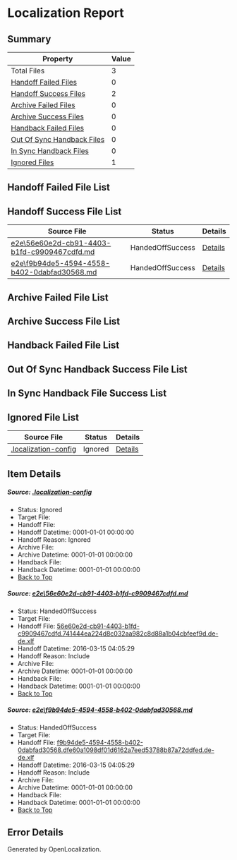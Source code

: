 # <a name='report-top'></a> Localization Report

## Summary
 Property | Value 
 -------- | ----- 
 Total Files | 3
[ Handoff Failed Files ](#handoff-failed-list)| 0
[ Handoff Success Files ](#handoff-success-list)| 2
[ Archive Failed Files ](#archive-failed-list)| 0
[ Archive Success Files ](#archive-success-list)| 0
[ Handback Failed Files ](#handback-failed-list)| 0
[ Out Of Sync Handback Files ](#outofsync-handback-success-list)| 0
[ In Sync Handback Files ](#insync-handback-success-list)| 0
[ Ignored Files ](#ignored-list)| 1

## <a name='handoff-failed-list'></a> Handoff Failed File List

## <a name='handoff-success-list'></a> Handoff Success File List
 Source File | Status | Details 
 ----------- | ------ | ------- 
 [e2e\56e60e2d-cb91-4403-b1fd-c9909467cdfd.md](https://github.com/OpenLocalizationTest/oltest/blob/e281c059f4aff6d4565608e3f88c8c32affc465a/e2e/56e60e2d-cb91-4403-b1fd-c9909467cdfd.md) | HandedOffSuccess | [Details](#85efed5dcf8feb21d4b79fa216217d6d2071aa8d1)
 [e2e\f9b94de5-4594-4558-b402-0dabfad30568.md](https://github.com/OpenLocalizationTest/oltest/blob/e281c059f4aff6d4565608e3f88c8c32affc465a/e2e/f9b94de5-4594-4558-b402-0dabfad30568.md) | HandedOffSuccess | [Details](#1c3b12bfc94a6cb062e06e6ce7ec287c224133412)

## <a name='archive-failed-list'></a> Archive Failed File List

## <a name='archive-success-list'></a> Archive Success File List

## <a name='handback-failed-list'></a> Handback Failed File List

## <a name='outofsync-handback-success-list'></a> Out Of Sync Handback Success File List

## <a name='insync-handback-success-list'></a> In Sync Handback File Success List

## <a name='ignored-list'></a> Ignored File List
 Source File | Status | Details 
 ----------- | ------ | ------- 
 [.localization-config](https://github.com/OpenLocalizationTest/oltest/blob/e281c059f4aff6d4565608e3f88c8c32affc465a/.localization-config) | Ignored | [Details](#66aca4b1c2f43b14ec41e0e427345df94af1d5e10)

## Item Details
##### <a name='66aca4b1c2f43b14ec41e0e427345df94af1d5e10'></a> Source: [.localization-config](https://github.com/OpenLocalizationTest/oltest/blob/e281c059f4aff6d4565608e3f88c8c32affc465a/.localization-config)
* Status: Ignored
* Target File: 
* Handoff File: 
* Handoff Datetime: 0001-01-01 00:00:00
* Handoff Reason: Ignored
* Archive File: 
* Archive Datetime: 0001-01-01 00:00:00
* Handback File: 
* Handback Datetime: 0001-01-01 00:00:00
* [Back to Top](#report-top)

##### <a name='85efed5dcf8feb21d4b79fa216217d6d2071aa8d1'></a> Source: [e2e\56e60e2d-cb91-4403-b1fd-c9909467cdfd.md](https://github.com/OpenLocalizationTest/oltest/blob/e281c059f4aff6d4565608e3f88c8c32affc465a/e2e/56e60e2d-cb91-4403-b1fd-c9909467cdfd.md)
* Status: HandedOffSuccess
* Target File: 
* Handoff File: [56e60e2d-cb91-4403-b1fd-c9909467cdfd.741444ea224d8c032aa982c8d88a1b04cbfeef9d.de-de.xlf](https://github.com/OpenLocalizationTestOrg/olhandoff/blob/eecef692098003b6d1af302738802bb3948796b3/ol-handoff/OpenLocalizationTestOrg/oltest.de-de/yuwzho/ht/56e60e2d-cb91-4403-b1fd-c9909467cdfd.741444ea224d8c032aa982c8d88a1b04cbfeef9d.de-de.xlf)
* Handoff Datetime: 2016-03-15 04:05:29
* Handoff Reason: Include
* Archive File: 
* Archive Datetime: 0001-01-01 00:00:00
* Handback File: 
* Handback Datetime: 0001-01-01 00:00:00
* [Back to Top](#report-top)

##### <a name='1c3b12bfc94a6cb062e06e6ce7ec287c224133412'></a> Source: [e2e\f9b94de5-4594-4558-b402-0dabfad30568.md](https://github.com/OpenLocalizationTest/oltest/blob/e281c059f4aff6d4565608e3f88c8c32affc465a/e2e/f9b94de5-4594-4558-b402-0dabfad30568.md)
* Status: HandedOffSuccess
* Target File: 
* Handoff File: [f9b94de5-4594-4558-b402-0dabfad30568.dfe60a1098df01d6162a7eed53788b87a72ddfed.de-de.xlf](https://github.com/OpenLocalizationTestOrg/olhandoff/blob/eecef692098003b6d1af302738802bb3948796b3/ol-handoff/OpenLocalizationTestOrg/oltest.de-de/yuwzho/ht/f9b94de5-4594-4558-b402-0dabfad30568.dfe60a1098df01d6162a7eed53788b87a72ddfed.de-de.xlf)
* Handoff Datetime: 2016-03-15 04:05:29
* Handoff Reason: Include
* Archive File: 
* Archive Datetime: 0001-01-01 00:00:00
* Handback File: 
* Handback Datetime: 0001-01-01 00:00:00
* [Back to Top](#report-top)


## Error Details

Generated by OpenLocalization.
